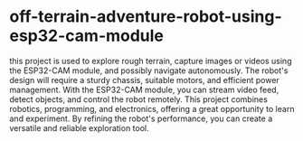 # off-terrain-adventure-robot-using-esp32-cam-module
this project is used to explore rough terrain, capture images or videos using the ESP32-CAM module, and possibly navigate autonomously. The robot's design will require a sturdy chassis, suitable motors, and efficient power management. With the ESP32-CAM module, you can stream video feed, detect objects, and control the robot remotely. This project combines robotics, programming, and electronics, offering a great opportunity to learn and experiment. By refining the robot's performance, you can create a versatile and reliable exploration tool.
